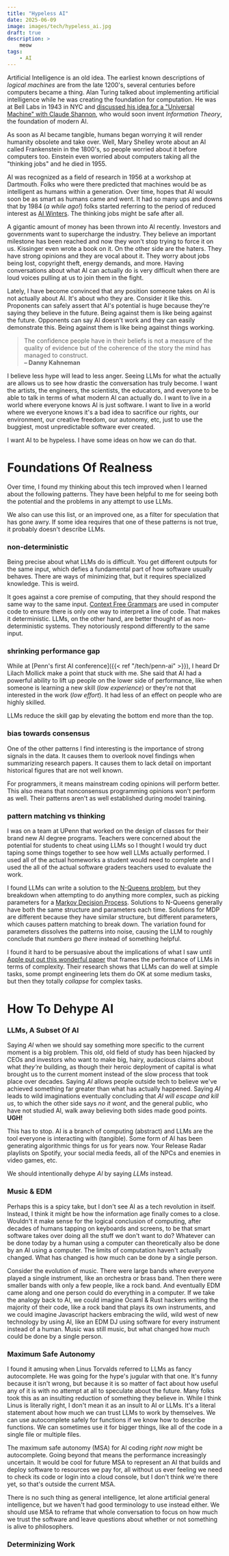 ```yaml
---
title: "Hypeless AI"
date: 2025-06-09
image: images/tech/hypeless_ai.jpg
draft: true
description: >
    meow
tags:
    - AI
---
```


Artificial Intelligence is an old idea. The earliest known descriptions of _logical machines_ are from the late 1200's, several centuries before computers became a thing. Alan Turing talked about implementing artificial intelligence while he was creating the foundation for computation. He was at Bell Labs in 1943 in NYC and [discussed his idea for a "Universal Machine" with Claude Shannon](https://www.researchgate.net/publication/318756069_Life_in_Code_and_Digits_When_Shannon_Met_Turing), who would soon invent _Information Theory_, the foundation of modern AI.

As soon as AI became tangible, humans began worrying it will render humanity obsolete and take over. Well, Mary Shelley wrote about an AI called Frankenstein in the 1800's, so people worried about it before computers too. Einstein even worried about computers taking all the "thinking jobs" and he died in 1955.

AI was recognized as a field of research in 1956 at a workshop at Dartmouth. Folks who were there predicted that machines would be as intelligent as humans within a generation. Over time, hopes that AI would soon be as smart as humans came and went. It had so many ups and downs that by 1984 (_a while ago!_) folks started referring to the period of reduced interest as [AI Winters](https://en.wikipedia.org/wiki/AI_winter). The thinking jobs might be safe after all.

A gigantic amount of money has been thrown into AI recently. Investors and governments want to supercharge the industry. They believe an important milestone has been reached and now they won't stop trying to force it on us. Kissinger even wrote a book on it. On the other side are the haters. They have strong opinions and they are vocal about it. They worry about jobs being lost, copyright theft, energy demands, and more. Having conversations about what AI can actually do is very difficult when there are loud voices pulling at us to join them in the fight.

Lately, I have become convinced that any position someone takes on AI is not actually about AI. It's about who they are. Consider it like this. Proponents can safely assert that AI's potential is huge because they're saying they believe in the future. Being against them is like being against the future. Opponents can say AI doesn't work and they can easily demonstrate this. Being against them is like being against things working.

> The confidence people have in their beliefs is not a measure of the quality of evidence but of the coherence of the story the mind has managed to construct.<br/>
> **– Danny Kahneman**

I believe less hype will lead to less anger. Seeing LLMs for what the actually are allows us to see how drastic the conversation has truly become. I want the artists, the engineers, the scientists, the educators, and everyone to be able to talk in terms of what modern AI can actually do. I want to live in a world where everyone knows AI is just software. I want to live in a world where we everyone knows it's a bad idea to sacrifice our rights, our environment, our creative freedom, our autonomy, etc, just to use the buggiest, most unpredictable software ever created.

I want AI to be hypeless. I have some ideas on how we can do that.


# Foundations Of Realness

Over time, I found my thinking about this tech improved when I learned about the following patterns. They have been helpful to me for seeing both the potential and the problems in any attempt to use LLMs.

We also can use this list, or an improved one, as a filter for speculation that has gone awry. If some idea requires that one of these patterns is not true, it probably doesn't describe LLMs.


### non-deterministic

Being precise about what LLMs do is difficult. You get different outputs for the same input, which defies a fundamental part of how software usually behaves. There are ways of minimizing that, but it requires specialized knowledge. This is weird.

It goes against a core premise of computing, that they should respond the same way to the same input. [Context Free Grammars](https://en.wikipedia.org/wiki/Context-free_grammar) are used in computer code to ensure there is only one way to interpret a line of code. That makes it deterministic. LLMs, on the other hand, are better thought of as non-deterministic systems. They notoriously respond differently to the same input.


### shrinking performance gap

While at [Penn's first AI conference]({{< ref "/tech/penn-ai" >}}), I heard Dr Lilach Mollick make a point that stuck with me. She said that AI had a powerful ability to lift up people on the lower side of performance, like when someone is learning a new skill (_low experience_) or they're not that interested in the work (_low effort_). It had less of an effect on people who are highly skilled.

LLMs reduce the skill gap by elevating the bottom end more than the top.


### bias towards consensus

One of the other patterns I find interesting is the importance of strong signals in the data. It causes them to overlook novel findings when summarizing research papers. It causes them to lack detail on important historical figures that are not well known.

For programmers, it means mainstream coding opinions will perform better. This also means that nonconsensus programming opinions won't perform as well. Their patterns aren't as well established during model training.


### pattern matching vs thinking

I was on a team at UPenn that worked on the design of classes for their brand new AI degree programs. Teachers were concerned about the potential for students to cheat using LLMs so I thought I would try duct taping some things together to see how well LLMs actually performed. I used all of the actual homeworks a student would need to complete and I used the all of the actual software graders teachers used to evaluate the work.

I found LLMs can write a solution to the [N-Queens problem](https://en.wikipedia.org/wiki/Eight_queens_puzzle), but they breakdown when attempting to do anything more complex, such as picking parameters for a [Markov Decision Process](https://en.wikipedia.org/wiki/Markov_decision_process). Solutions to N-Queens generally have both the same structure and parameters each time. Solutions for MDP are different because they have similar structure, but different parameters, which causes pattern matching to break down. The variation found for parameters dissolves the patterns into noise, causing the LLM to roughly conclude that _numbers go there_ instead of something helpful.

I found it hard to be persuasive about the implications of what I saw until [Apple put out this wonderful paper](https://machinelearning.apple.com/research/illusion-of-thinking) that frames the performance of LLMs in terms of complexity. Their research shows that LLMs can do well at simple tasks, some prompt engineering lets them do OK at some medium tasks, but then they totally _collapse_ for complex tasks.


# How To Dehype AI

### LLMs, A Subset Of AI

Saying _AI_ when we should say something more specific to the current moment is a big problem. This old, old field of study has been hijacked by CEOs and investors who want to make big, hairy, audacious claims about what _they're_ building, as though their heroic deployment of capital is what brought us to the current moment instead of the slow process that took place over decades. Saying _AI_ allows people outside tech to believe we've achieved something far greater than what has actually happened. Saying _AI_ leads to wild imaginations eventually concluding that _AI will escape and kill us_, to which the other side says _no it wont_, and the general public, who have not studied AI, walk away believing both sides made good points. **UGH!**

This has to stop. AI is a branch of computing (abstract) and LLMs are the tool everyone is interacting with (tangible). Some form of AI has been generating algorithmic things for us for years now. Your Release Radar playlists on Spotify, your social media feeds, all of the NPCs and enemies in video games, etc.

We should intentionally dehype _AI_ by saying _LLMs_ instead.

### Music & EDM

Perhaps this is a spicy take, but I don't see AI as a tech revolution in itself. Instead, I think it might be how the information age finally comes to a close. Wouldn't it make sense for the logical conclusion of computing, after decades of humans tapping on keyboards and screens, to be that smart software takes over doing all the stuff we don't want to do? Whatever can be done today by a human using a computer can theoretically also be done by an AI using a computer. The limits of computation haven't actually changed. What has changed is how much can be done by a single person.

Consider the evolution of music. There were large bands where everyone played a single instrument, like an orchestra or brass band. Then there were smaller bands with only a few people, like a rock band. And eventually EDM came along and one person could do everything in a computer. If we take the analogy back to AI, we could imagine Ocaml & Rust hackers writing the majority of their code, like a rock band that plays its own instruments, and we could imagine Javascript hackers embracing the wild, wild west of new technology by using AI, like an EDM DJ using software for every instrument instead of a human. Music was still music, but what changed how much could be done by a single person. 

### Maximum Safe Autonomy

I found it amusing when Linus Torvalds referred to LLMs as fancy autocomplete. He was going for the hype's jugular with that one. It's funny because it isn't wrong, but because it is so matter of fact about how useful any of it is with no attempt at all to speculate about the future. Many folks took this as an insulting reduction of something they believe in. While I think Linus is literally right, I don't mean it as an insult to AI or LLMs. It's a literal statement about how much we can trust LLMs to work by themselves. We can use autocomplete safely for functions if we know how to describe functions. We can sometimes use it for bigger things, like all of the code in a single file or multiple files.

The maximum safe autonomy (MSA) for AI coding _right now_ might be autocomplete. Going beyond that means the performance increasingly uncertain. It would be cool for future MSA to represent an AI that builds and deploy software to resources we pay for, all without us ever feeling we need to check its code or login into a cloud console, but I don't think we're there yet, so that's outside the current MSA.

There is no such thing as general intelligence, let alone artificial general intelligence, but we haven't had good terminology to use instead either. We should use MSA to reframe that whole conversation to focus on how much we trust the software and leave questions about whether or not something is alive to philosophers.


### Determinizing Work



